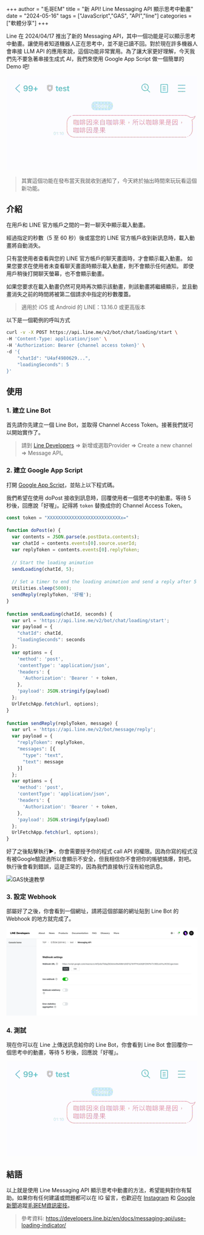 +++
author = "毛哥EM"
title = "新 API! Line Messaging API 顯示思考中動畫"
date = "2024-05-16"
tags = ["JavaScript","GAS", "API","line"]
categories = ["軟體分享"]
+++

Line 在 2024/04/17 推出了新的 Messaging API，其中一個功能是可以顯示思考中動畫。讓使用者知道機器人正在思考中，並不是已讀不回。對於現在許多機器人會串接 LLM API 的應用來說，這個功能非常實用。為了讓大家更好理解，今天我們先不要急著串接生成式 AI，我們來使用 Google App Script 做一個簡單的 Demo 吧!

<!--more-->

![成果](result.gif)

> 其實這個功能在發布當天我就收到通知了，今天終於抽出時間來玩玩看這個新功能。

## 介紹

在用戶和 LINE 官方帳戶之間的一對一聊天中顯示載入動畫。

經過指定的秒數（5 至 60 秒）後或當您的 LINE 官方帳戶收到新訊息時，載入動畫將自動消失。

只有當使用者查看與您的 LINE 官方帳戶的聊天畫面時，才會顯示載入動畫。 如果您要求在使用者未查看聊天畫面時顯示載入動畫，則不會顯示任何通知。 即使用戶稍後打開聊天螢幕，也不會顯示動畫。

如果您要求在載入動畫仍然可見時再次顯示該動畫，則該動畫將繼續顯示，並且動畫消失之前的時間將被第二個請求中指定的秒數覆蓋。


> 適用於 iOS 或 Android 的 LINE：13.16.0 或更高版本

以下是一個範例的呼叫方式

```bash
curl -v -X POST https://api.line.me/v2/bot/chat/loading/start \
-H 'Content-Type: application/json' \
-H 'Authorization: Bearer {channel access token}' \
-d '{
    "chatId": "U4af4980629...",
    "loadingSeconds": 5
}'
```

## 使用

### 1. 建立 Line Bot

首先請你先建立一個 Line Bot，並取得 Channel Access Token。接著我們就可以開始實作了。

> 請到 [Line Developers](https://developers.line.biz/console/) => 新增或選取Provider => Create a new channel => Message API。


### 2. 建立 Google App Script

打開 [Google App Script](https://script.google.com/u/0/home/projects/create)，並貼上以下程式碼。

我們希望在使用 doPost 接收到訊息時，回覆使用者一個思考中的動畫。等待 5 秒後，回應說「好喔」。記得將 `token` 替換成你的 Channel Access Token。

```javascript
const token = "XXXXXXXXXXXXXXXXXXXXXXXXXXXx="

function doPost(e) {
  var contents = JSON.parse(e.postData.contents);
  var chatId = contents.events[0].source.userId;
  var replyToken = contents.events[0].replyToken;

  // Start the loading animation
  sendLoading(chatId, 5);

  // Set a timer to end the loading animation and send a reply after 5 seconds
  Utilities.sleep(5000);
  sendReply(replyToken, '好喔');
}

function sendLoading(chatId, seconds) {
  var url = 'https://api.line.me/v2/bot/chat/loading/start';
  var payload = {
    "chatId": chatId,
    "loadingSeconds": seconds
  };
  var options = {
    'method': 'post',
    'contentType': 'application/json',
    'headers': {
      'Authorization': 'Bearer ' + token,
    },
    'payload': JSON.stringify(payload)
  };
  UrlFetchApp.fetch(url, options);
}

function sendReply(replyToken, message) {
  var url = 'https://api.line.me/v2/bot/message/reply';
  var payload = {
    "replyToken": replyToken,
    "messages": [{
      "type": "text",
      "text": message
    }]
  };
  var options = {
    'method': 'post',
    'contentType': 'application/json',
    'headers': {
      'Authorization': 'Bearer ' + token,
    },
    'payload': JSON.stringify(payload)
  };
  UrlFetchApp.fetch(url, options);
}
```

好了之後點擊執行▶️，你會需要授予你的程式 call API 的權限。因為你寫的程式沒有被Google驗證過所以會顯示不安全，但我相信你不會把你的帳號搞爆，對吧。執行後會看到錯誤，這是正常的，因為我們直接執行沒有給他訊息。

![GAS快速教學](https://emtech.cc/images/gas.jpg)

### 3. 設定 Webhook

部屬好了之後，你會看到一個網址，請將這個部屬的網址貼到 Line Bot 的 Webhook 的地方就完成了。

![設定 Webhook](set-webhook.webp)

### 4. 測試

現在你可以在 Line 上傳送訊息給你的 Line Bot，你會看到 Line Bot 會回覆你一個思考中的動畫，等待 5 秒後，回應說「好喔」。

![成果](result.gif)

## 結語
以上就是使用 Line Messaging API 顯示思考中動畫的方法，希望能夠對你有幫助。如果你有任何建議或問題都可以在 IG 留言，也歡迎在 [Instagram](https://www.instagram.com/em.tec.blog) 和 [Google 新聞](https://news.google.com/publications/CAAqBwgKMKXLvgswsubVAw?ceid=TW:zh-Hant&oc=3)追蹤[毛哥EM資訊密技](https://em-tec.github.io/)。

> 參考資料: https://developers.line.biz/en/docs/messaging-api/use-loading-indicator/
